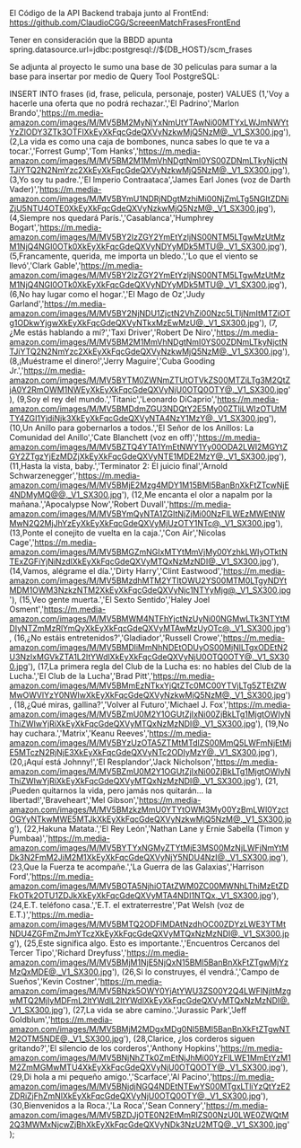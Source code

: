 El Código de la API Backend trabaja junto al FrontEnd: https://github.com/ClaudioCGG/ScreeenMatchFrasesFrontEnd

Tener en consideración que la BBDD apunta spring.datasource.url=jdbc:postgresql://${DB_HOST}/scm_frases

Se adjunta al proyecto le sumo una base de 30 peliculas para sumar a la base para insertar por medio de Query Tool PostgreSQL:

INSERT INTO frases (id, frase, pelicula, personaje, poster) VALUES
(1,'Voy a hacerle una oferta que no podrá rechazar.','El Padrino','Marlon Brando','https://m.media-amazon.com/images/M/MV5BM2MyNjYxNmUtYTAwNi00MTYxLWJmNWYtYzZlODY3ZTk3OTFlXkEyXkFqcGdeQXVyNzkwMjQ5NzM@._V1_SX300.jpg'),
(2,La vida es como una caja de bombones, nunca sabes lo que te va a tocar.','Forrest Gump','Tom Hanks','https://m.media-amazon.com/images/M/MV5BM2M1MmVhNDgtNmI0YS00ZDNmLTkyNjctNTJiYTQ2N2NmYzc2XkEyXkFqcGdeQXVyNzkwMjQ5NzM@._V1_SX300.jpg'),
(3,Yo soy tu padre.','El Imperio Contraataca','James Earl Jones (voz de Darth Vader)','https://m.media-amazon.com/images/M/MV5BYmU1NDRjNDgtMzhiMi00NjZmLTg5NGItZDNiZjU5NTU4OTE0XkEyXkFqcGdeQXVyNzkwMjQ5NzM@._V1_SX300.jpg'),
(4,Siempre nos quedará París.','Casablanca','Humphrey Bogart','https://m.media-amazon.com/images/M/MV5BY2IzZGY2YmEtYzljNS00NTM5LTgwMzUtMzM1NjQ4NGI0OTk0XkEyXkFqcGdeQXVyNDYyMDk5MTU@._V1_SX300.jpg'),
(5,Francamente, querida, me importa un bledo.','Lo que el viento se llevó','Clark Gable','https://m.media-amazon.com/images/M/MV5BY2IzZGY2YmEtYzljNS00NTM5LTgwMzUtMzM1NjQ4NGI0OTk0XkEyXkFqcGdeQXVyNDYyMDk5MTU@._V1_SX300.jpg'),
(6,No hay lugar como el hogar.','El Mago de Oz','Judy Garland','https://m.media-amazon.com/images/M/MV5BY2NjNDU1ZjctN2VhZi00Nzc5LTljNmItMTZiOTg1ODkwYjgwXkEyXkFqcGdeQXVyNTkxMzEwMzU@._V1_SX300.jpg'),
(7,¿Me estás hablando a mí?','Taxi Driver','Robert De Niro','https://m.media-amazon.com/images/M/MV5BM2M1MmVhNDgtNmI0YS00ZDNmLTkyNjctNTJiYTQ2N2NmYzc2XkEyXkFqcGdeQXVyNzkwMjQ5NzM@._V1_SX300.jpg'),
(8,¡Muéstrame el dinero!','Jerry Maguire','Cuba Gooding Jr.','https://m.media-amazon.com/images/M/MV5BYTM0ZWNmZTUtOTVkZS00MTZiLTg3M2QtZjA0Y2RmOWM1NWEyXkEyXkFqcGdeQXVyNjU0OTQ0OTY@._V1_SX300.jpg'),
(9,Soy el rey del mundo.','Titanic','Leonardo DiCaprio','https://m.media-amazon.com/images/M/MV5BMDdmZGU3NDQtY2E5My00ZTliLWIzOTUtMTY4ZGI1YjdiNjk3XkEyXkFqcGdeQXVyNTA4NzY1MzY@._V1_SX300.jpg'),
(10,Un Anillo para gobernarlos a todos.','El Señor de los Anillos: La Comunidad del Anillo','Cate Blanchett (voz en off)','https://m.media-amazon.com/images/M/MV5BZTQ4YTA1YmEtNWY1Yy00ODA2LWI2MGYtZGY2ZTgzYjEzMDZjXkEyXkFqcGdeQXVyNTE1MDE2MzY@._V1_SX300.jpg'),
(11,Hasta la vista, baby.','Terminator 2: El juicio final','Arnold Schwarzenegger','https://m.media-amazon.com/images/M/MV5BMjE2Mzg4MDY1M15BMl5BanBnXkFtZTcwNjE4NDMyMQ@@._V1_SX300.jpg'),
(12,Me encanta el olor a napalm por la mañana.','Apocalypse Now','Robert Duvall','https://m.media-amazon.com/images/M/MV5BYmQyNTA1ZGItNjZjMi00NzFlLWEzMWEtNWMwN2Q2MjJhYzEyXkEyXkFqcGdeQXVyMjUzOTY1NTc@._V1_SX300.jpg'),
(13,Ponte el conejito de vuelta en la caja.','Con Air','Nicolas Cage','https://m.media-amazon.com/images/M/MV5BMGZmNGIxMTYtMmVjMy00YzhkLWIyOTktNTExZGFiYjNiNzdlXkEyXkFqcGdeQXVyMTQxNzMzNDI@._V1_SX300.jpg'),
(14,Vamos, alégrame el día.','Dirty Harry','Clint Eastwood','https://m.media-amazon.com/images/M/MV5BMzdhMTM2YTItOWU2YS00MTM0LTgyNDYtMDM1OWM3NzkzNTM2XkEyXkFqcGdeQXVyNjc1NTYyMjg@._V1_SX300.jpg'),
(15,Veo gente muerta.','El Sexto Sentido','Haley Joel Osment','https://m.media-amazon.com/images/M/MV5BMWM4NTFhYjctNzUyNi00NGMwLTk3NTYtMDIyNTZmMzRlYmQyXkEyXkFqcGdeQXVyMTAwMzUyOTc@._V1_SX300.jpg'),
(16,¿No estáis entretenidos?','Gladiador','Russell Crowe','https://m.media-amazon.com/images/M/MV5BMDliMmNhNDEtODUyOS00MjNlLTgxODEtN2U3NzIxMGVkZTA1L2ltYWdlXkEyXkFqcGdeQXVyNjU0OTQ0OTY@._V1_SX300.jpg'),
(17,La primera regla del Club de la Lucha es: no hables del Club de la Lucha.','El Club de la Lucha','Brad Pitt','https://m.media-amazon.com/images/M/MV5BMmEzNTkxYjQtZTc0MC00YTVjLTg5ZTEtZWMwOWVlYzY0NWIwXkEyXkFqcGdeQXVyNzkwMjQ5NzM@._V1_SX300.jpg'),
(18,¿Qué miras, gallina?','Volver al Futuro','Michael J. Fox','https://m.media-amazon.com/images/M/MV5BZmU0M2Y1OGUtZjIxNi00ZjBkLTg1MjgtOWIyNThiZWIwYjRiXkEyXkFqcGdeQXVyMTQxNzMzNDI@._V1_SX300.jpg'),
(19,No hay cuchara.','Matrix','Keanu Reeves','https://m.media-amazon.com/images/M/MV5BYzUzOTA5ZTMtMTdlZS00MmQ5LWFmNjEtMjE5MTczN2RjNjE3XkEyXkFqcGdeQXVyNTc2ODIyMzY@._V1_SX300.jpg'),
(20,¡Aquí está Johnny!','El Resplandor','Jack Nicholson','https://m.media-amazon.com/images/M/MV5BZmU0M2Y1OGUtZjIxNi00ZjBkLTg1MjgtOWIyNThiZWIwYjRiXkEyXkFqcGdeQXVyMTQxNzMzNDI@._V1_SX300.jpg'),
(21,¡Pueden quitarnos la vida, pero jamás nos quitarán... la libertad!','Braveheart','Mel Gibson','https://m.media-amazon.com/images/M/MV5BMzkzMmU0YTYtOWM3My00YzBmLWI0YzctOGYyNTkwMWE5MTJkXkEyXkFqcGdeQXVyNzkwMjQ5NzM@._V1_SX300.jpg'),
(22,Hakuna Matata.','El Rey León','Nathan Lane y Ernie Sabella (Timon y Pumbaa)','https://m.media-amazon.com/images/M/MV5BYTYxNGMyZTYtMjE3MS00MzNjLWFjNmYtMDk3N2FmM2JiM2M1XkEyXkFqcGdeQXVyNjY5NDU4NzI@._V1_SX300.jpg'),
(23,Que la Fuerza te acompañe.','La Guerra de las Galaxias','Harrison Ford','https://m.media-amazon.com/images/M/MV5BOTA5NjhiOTAtZWM0ZC00MWNhLThiMzEtZDFkOTk2OTU1ZDJkXkEyXkFqcGdeQXVyMTA4NDI1NTQx._V1_SX300.jpg'),
(24,E.T. teléfono casa.','E.T. el extraterrestre','Pat Welsh (voz de E.T.)','https://m.media-amazon.com/images/M/MV5BMTQ2ODFlMDAtNzdhOC00ZDYzLWE3YTMtNDU4ZGFmZmJmYTczXkEyXkFqcGdeQXVyMTQxNzMzNDI@._V1_SX300.jpg'),
(25,Este significa algo. Esto es importante.','Encuentros Cercanos del Tercer Tipo','Richard Dreyfuss','https://m.media-amazon.com/images/M/MV5BMjM1NjE5NjQxN15BMl5BanBnXkFtZTgwMjYzMzQxMDE@._V1_SX300.jpg'),
(26,Si lo construyes, él vendrá.','Campo de Sueños','Kevin Costner','https://m.media-amazon.com/images/M/MV5BNzk5OWY0YjAtYWU3ZS00Y2Q4LWFlNjItMzgwMTQ2MjIyMDFmL2ltYWdlL2ltYWdlXkEyXkFqcGdeQXVyMTQxNzMzNDI@._V1_SX300.jpg'),
(27,La vida se abre camino.','Jurassic Park','Jeff Goldblum','https://m.media-amazon.com/images/M/MV5BMjM2MDgxMDg0Nl5BMl5BanBnXkFtZTgwNTM2OTM5NDE@._V1_SX300.jpg'),
(28,Clarice, ¿los corderos siguen gritando?','El silencio de los corderos','Anthony Hopkins','https://m.media-amazon.com/images/M/MV5BNjNhZTk0ZmEtNjJhMi00YzFlLWE1MmEtYzM1M2ZmMGMwMTU4XkEyXkFqcGdeQXVyNjU0OTQ0OTY@._V1_SX300.jpg'),
(29,Di hola a mi pequeño amigo.','Scarface','Al Pacino','https://m.media-amazon.com/images/M/MV5BNjdjNGQ4NDEtNTEwYS00MTgxLTliYzQtYzE2ZDRiZjFhZmNlXkEyXkFqcGdeQXVyNjU0OTQ0OTY@._V1_SX300.jpg'),
(30,Bienvenidos a la Roca.','La Roca','Sean Connery','https://m.media-amazon.com/images/M/MV5BZDJjOTE0N2EtMmRlZS00NzU0LWE0ZWQtM2Q3MWMxNjcwZjBhXkEyXkFqcGdeQXVyNDk3NzU2MTQ@._V1_SX300.jpg');
